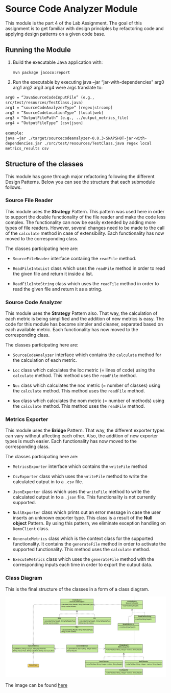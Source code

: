 
# Source Code Analyzer Module

This module is the part 4 of the Lab Assignment. The goal of this assignment is to get familiar with
design principles by refactoring code and applying design patterns on a given code base.

## Running the Module

1. Build the executable Java application with:

    `mvn package jacoco:report`

2. Run the executable by executing
java –jar “jar-with-dependencies” arg0 arg1 arg2 arg3 arg4 were args translate to:

```
arg0 = “JavaSourceCodeInputFile” (e.g., src/test/resources/TestClass.java)
arg1 = “sourceCodeAnalyzerType” [regex|strcomp]
arg2 = “SourceCodeLocationType” [local|web]
arg3 = “OutputFilePath” (e.g., ../output_metrics_file)
arg4 = “OutputFileType” [csv|json]

example: 
java –jar ./target/sourcecodeanalyzer-0.0.3-SNAPSHOT-jar-with-dependencies.jar ./src/test/resources/TestClass.java regex local metrics_results csv
```

## Structure of the classes

This module has gone through major refactoring following the different Design Patterns. Below you can see the structure that each submodule follows.

### Source File Reader

This module uses the **Strategy** Pattern. This pattern was used here in order to support the double functionality of the file reader and make the code less complex. The functionality can now be easily extended by adding more types of file readers. However, several changes need to be made to the call of the `calculate` method in case of extensibility. Each functionality has now moved to the corresponding class.

The classes participating here are:

* `SourceFileReader` interface contaiing the `readFile` method.

* `ReadFileIntoList` class which uses the `readFile` method in order to read the given file and return it inside a list.

* `ReadFileIntoString` class which uses the `readFile` method in order to read the given file and return it as a string.

### Source Code Analyzer

This module uses the **Strategy** Pattern also. That way, the calculation of each metric is being simplified and the addition of new metrics is easy. The code for this module has become simpler and cleaner, separated based on each available metric. Each functionality has now moved to the corresponding class.

The classes participating here are:

* `SourceCodeAnalyzer` interface which contains the `calculate` method for the calculation of each metric.

* `Loc` class which calculates the loc metric (= lines of code) using the `calculate` method. This method uses the `readFile` method.

* `Noc` class which calculates the noc metric (= number of classes) using the `calculate` method. This method uses the `readFile` method.

* `Nom` class which calculates the nom metric (= number of methods) using the `calculate` method. This method uses the `readFile` method.

### Metrics Exporter

This module uses the **Bridge** Pattern. That way, the different exporter types can vary without affecting each other. Also, the addition of new exporter types is much easier. Each functionality has now moved to the corresponding class.

The classes participating here are:

* `MetricsExporter` interface which contains the `writeFile` method

* `CsvExporter` class  which uses the `writeFile` method to write the calculated output in to a `.csv` file.

* `JsonExporter` class  which uses the `writeFile` method to write the calculated output in to a `.json` file. This functionality is not currently supported.

* `NullExporter` class  which prints out an error message in case the user inserts an unknown exporter type. This class is a result of the **Null object** Pattern. By using this pattern, we eliminate exception handling on `DemoClient` class.

* `GenerateMetrics` class which is the context class for the supported functionality. It contains the `generateFile` method in order to activate the supported functionality. This method uses the `calculate` method.

* `ExecuteMetrics` class which uses the `generateFile` method with the corresponding inputs each time in order to export the output data.

### Class Diagram

This is the final structure of the classes in a form of a class diagram.

![ ](https://github.com/ksaketou/maven-project/blob/development/SourceCodeAnalyzer/media/classDiagram.png)

The image can be found [here](https://github.com/ksaketou/maven-project/blob/development/SourceCodeAnalyzer/media/classDiagram.png)
